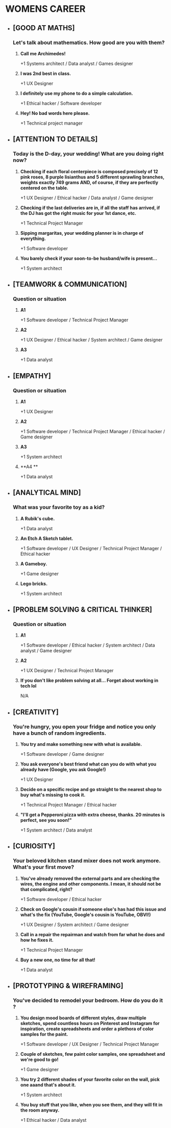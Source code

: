 # WOMENS CAREER

- ## [GOOD AT MATHS]

  ### **Let's talk about mathematics. How good are you with them?**

  1. **Call me Archimedes!** 
  
      +1 Systems architect / Data analyst / Games designer

  2. **I was 2nd best in class.** 

      +1 UX Designer

  3. **I definitely use my phone to do a simple calculation.**

      +1 Ethical hacker / Software developer

  4. **Hey! No bad words here please.** 

      +1 Technical project manager

     

- ## [ATTENTION TO DETAILS]

  ### **Today is the D-day, your wedding! What are you doing right now?**

  1. **Checking if each floral centerpiece is composed precisely of 12 pink roses, 8 purple lisianthus and 5 different sprawling branches, weights exactly 749 grams AND, of course, if they are perfectly centered on the table.** 

     +1 UX Designer / Ethical hacker / Data analyst / Game designer

  2. **Checking if the last deliveries are in, if all the staff has arrived, if the DJ has got the right music for your 1st dance, etc.**

     +1 Technical Project Manager

  3. **Sipping margaritas, your wedding planner is in charge of everything.**

     +1 Software developer

  4. **You barely check if your soon-to-be husband/wife is present...**

     +1 System architect


- ## [TEAMWORK & COMMUNICATION]

  ### **Question or situation**

  1. **A1** 

     +1 Software developer / Technical Project Manager

  2. **A2**

     +1 UX Designer / Ethical hacker / System architect / Game designer

  3. **A3**
  
     +1 Data analyst



- ## [EMPATHY]

  ### **Question or situation**

   1. **A1** 

      +1 UX Designer 

   2. **A2**

      +1 Software developer / Technical Project Manager / Ethical hacker / Game designer

   3. **A3**

      +1 System architect

   4. **A4 **

      +1 Data analyst



- ## [ANALYTICAL MIND]

  ### **What was your favorite toy as a kid?**

   1. **A Rubik's cube.** 

      +1 Data analyst 

   2. **An Etch A Sketch tablet.**

      +1 Software developer / UX Designer / Technical Project Manager / Ethical hacker

   3. **A Gameboy.**

      +1 Game designer

   4. **Lego bricks.**

      +1 System architect



- ## [PROBLEM SOLVING & CRITICAL THINKER]

  ### **Question or situation**

   1. **A1** 

      +1 Software developer / Ethical hacker / System architect / Data analyst / Game designer

   2. **A2**

      +1 UX Designer / Technical Project Manager
   
   3. **If you don't like problem solving at all... Forget about working in tech lol**

      N/A



- ## [CREATIVITY]

  ### **You're hungry, you open your fridge and notice you only have a bunch of random ingredients.**

   1. **You try and make something new with what is available.** 

      +1 Software developer / Game designer 

   2. **You ask everyone's best friend what can you do with what you already have (Google, you ask Google!)**

      +1 UX Designer 

   3. **Decide on a specific recipe and go straight to the nearest shop to buy what's missing to cook it.**

      +1 Technical Project Manager / Ethical hacker

   4. **"I'll get a Pepperoni pizza with extra cheese, thanks. 20 minutes is perfect, see you soon!"**

      +1 System architect / Data analyst



- ## [CURIOSITY]

  ### **Your beloved kitchen stand mixer does not work anymore. What's your first move?**

   1. **You've already removed the external parts and are checking the wires, the engine and other components. I mean, it should not be that complicated, right?** 

      +1 Software developer / Ethical hacker

   2. **Check on Google's cousin if someone else's has had this issue and what's the fix (YouTube, Google's cousin is YouTube, OBVI!)**

      +1 UX Designer / System architect / Game designer

   3. **Call in a repair the repairman and watch from far what he does and how he fixes it.**

      +1 Technical Project Manager

   4. **Buy a new one, no time for all that!**

      +1 Data analyst



- ## [PROTOTYPING & WIREFRAMING] 

  ### **You've decided to remodel your bedroom. How do you do it ?**

   1. **You design mood boards of different styles, draw multiple sketches, spend countless hours on Pinterest and Instagram for inspiration, create spreadsheets and order a plethora of color samples for the paint.**

      +1 Software developer / UX Designer / Technical Project Manager  

   2. **Couple of sketches, few paint color samples, one spreadsheet and we're good to go!**

      +1 Game designer

   3. **You try 2 different shades of your favorite color on the wall, pick one aaand that's about it.**

      +1 System architect

   4. **You buy stuff that you like, when you see them, and they will fit in the room anyway.**

      +1 Ethical hacker / Data analyst

